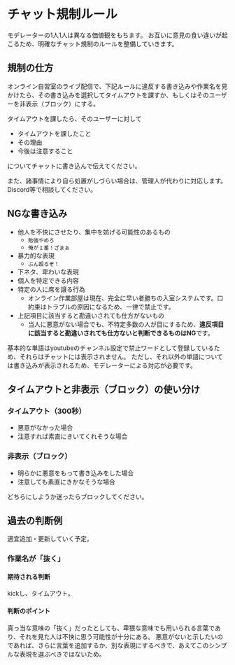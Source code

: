 # チャット規制ルール
モデレーターの1人1人は異なる価値観をもちます。
お互いに意見の食い違いが起こるため、明確なチャット規制のルールを整備していきます。

## 規制の仕方
オンライン自習室のライブ配信で、下記ルールに違反する書き込みや作業名を見かけたら、その書き込みを選択してタイムアウトを課すか、もしくはそのユーザーを非表示（ブロック）にする。

タイムアウトを課したら、そのユーザーに対して

- タイムアウトを課したこと
- その理由
- 今後は注意すること

についてチャットに書き込んで伝えてください。

また、諸事情により自ら処置がしづらい場合は、管理人が代わりに対応します。
Discord等で相談してください。


## NGな書き込み
- 他人を不快にさせたり、集中を妨げる可能性のあるもの
  - `勉強やめろ`
  - `俺が１番！ざまぁ`
- 暴力的な表現
  - `ぶん殴るぞ！`
- 下ネタ、卑わいな表現
- 個人を特定できる内容
- 特定の人に席を譲る行為
  - オンライン作業部屋は現在、完全に早い者勝ちの入室システムです。口約束はトラブルの原因になるため、一律で禁止です。
- 上記項目に該当すると勘違いされても仕方がないもの
  - 当人に悪意がない場合でも、不特定多数の人が目にするため、**違反項目に該当すると勘違いされても仕方ないと判断できるものはNG**です。

基本的な単語はyoutubeのチャンネル設定で禁止ワードとして登録しているため、それらはチャットには表示されません。
ただし、それ以外の単語については書き込みが表示されるため、モデレーターによる対応が必要です。



## タイムアウトと非表示（ブロック）の使い分け

### タイムアウト（300秒）
- 悪意がなかった場合
- 注意すれば素直にきいてくれそうな場合

### 非表示（ブロック）
- 明らかに悪意をもって書き込みをした場合
- 注意しても素直にきかなそうな場合

どちらにしようか迷ったらブロックしてください。




## 過去の判断例
適宜追加・更新していく予定。


### 作業名が「抜く」
#### 期待される判断
kickし、タイムアウト。

#### 判断のポイント
真っ当な意味の「抜く」だったとしても、卑猥な意味でも用いられる言葉であり、それを見た人は不快に思う可能性が十分にある。
悪意がないと示したいのであれば、さらに言葉を追加するか、別な表現にするべきで、あえてこのシンプルな表現を選ぶべきではないため。


